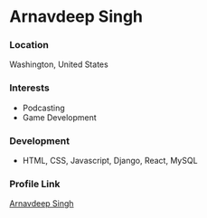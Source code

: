 # Arnavdeep Singh

### Location

Washington, United States

### Interests

- Podcasting
- Game Development

### Development
- HTML, CSS, Javascript, Django, React, MySQL


### Profile Link

[Arnavdeep Singh](https://github.com/arneja-arnav)

